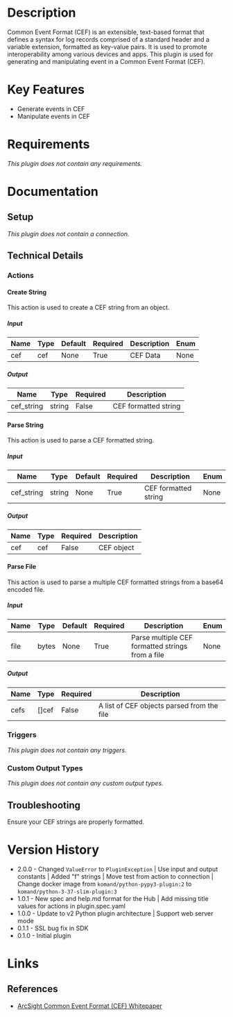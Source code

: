 # Description

Common Event Format (CEF) is an extensible, text-based format that defines a syntax for log records comprised of a standard header and a variable extension, formatted as key-value pairs. It is used to promote
interoperability among various devices and apps. This plugin is used for generating and manipulating event in a Common Event Format (CEF).

# Key Features

* Generate events in CEF
* Manipulate events in CEF

# Requirements

_This plugin does not contain any requirements._

# Documentation

## Setup

_This plugin does not contain a connection._

## Technical Details

### Actions

#### Create String

This action is used to create a CEF string from an object.

##### Input

|Name|Type|Default|Required|Description|Enum|
|----|----|-------|--------|-----------|----|
|cef|cef|None|True|CEF Data|None|

##### Output

|Name|Type|Required|Description|
|----|----|--------|-----------|
|cef_string|string|False|CEF formatted string|

#### Parse String

This action is used to parse a CEF formatted string.

##### Input

|Name|Type|Default|Required|Description|Enum|
|----|----|-------|--------|-----------|----|
|cef_string|string|None|True|CEF formatted string|None|

##### Output

|Name|Type|Required|Description|
|----|----|--------|-----------|
|cef|cef|False|CEF object|

#### Parse File

This action is used to parse a multiple CEF formatted strings from a base64 encoded file.

##### Input

|Name|Type|Default|Required|Description|Enum|
|----|----|-------|--------|-----------|----|
|file|bytes|None|True|Parse multiple CEF formatted strings from a file|None|

##### Output

|Name|Type|Required|Description|
|----|----|--------|-----------|
|cefs|[]cef|False|A list of CEF objects parsed from the file|

### Triggers

_This plugin does not contain any triggers._

### Custom Output Types

_This plugin does not contain any custom output types._

## Troubleshooting

Ensure your CEF strings are properly formatted.

# Version History

* 2.0.0 - Changed `ValueError` to `PluginException` | Use input and output constants | Added "f" strings | Move test from action to connection | Change docker image from `komand/python-pypy3-plugin:2` to `komand/python-3-37-slim-plugin:3`
* 1.0.1 - New spec and help.md format for the Hub | Add missing title values for actions in plugin.spec.yaml
* 1.0.0 - Update to v2 Python plugin architecture | Support web server mode
* 0.1.1 - SSL bug fix in SDK
* 0.1.0 - Initial plugin

# Links

## References

* [ArcSight Common Event Format (CEF) Whitepaper](https://kc.mcafee.com/resources/sites/MCAFEE/content/live/CORP_KNOWLEDGEBASE/78000/KB78712/en_US/CEF_White_Paper_20100722.pdf)
